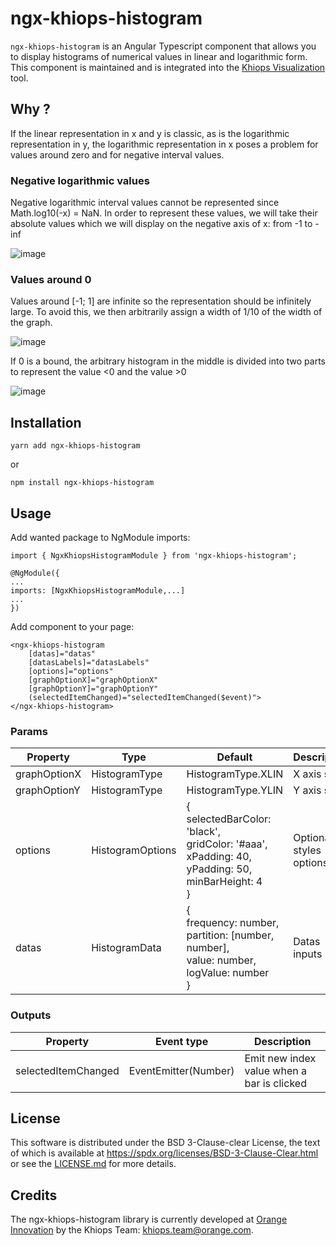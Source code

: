 # ngx-khiops-histogram

```ngx-khiops-histogram``` is an Angular Typescript component that allows you to display histograms of numerical values in linear and logarithmic form.
This component is maintained and is integrated into the [Khiops Visualization](https://github.com/KhiopsML/khiops-visualization) tool.

## Why ?

If the linear representation in x and y is classic, as is the logarithmic representation in y, the logarithmic representation in x poses a problem for values ​​around zero and for negative interval values.

### Negative logarithmic values

Negative logarithmic interval values ​​cannot be represented since Math.log10(-x) = NaN.
In order to represent these values, ​​we will take their absolute values ​​which we will display on the negative axis of x: from -1 to -inf

![image](https://github.com/KhiopsML/ngx-khiops-histogram/assets/13203455/11dfd7c4-3ecf-4a71-9439-5c498de78a23)

### Values around 0

Values ​​around [-1; 1] are infinite so the representation should be infinitely large. To avoid this, we then arbitrarily assign a width of 1/10 of the width of the graph.

![image](https://github.com/KhiopsML/ngx-khiops-histogram/assets/13203455/ef64c77f-a640-46cf-8743-2024d0be5e90)

If 0 is a bound, the arbitrary histogram in the middle is divided into two parts to represent the value <0 and the value >0


![image](https://github.com/KhiopsML/ngx-khiops-histogram/assets/13203455/ea69a9ba-19bc-4052-bd11-1a31df0c190f)


## Installation

```yarn add ngx-khiops-histogram```

or

```npm install ngx-khiops-histogram```

## Usage

Add wanted package to NgModule imports:

```
import { NgxKhiopsHistogramModule } from 'ngx-khiops-histogram';

@NgModule({
...
imports: [NgxKhiopsHistogramModule,...]
...
})
```

Add component to your page:
```
<ngx-khiops-histogram
    [datas]="datas"
    [datasLabels]="datasLabels"
    [options]="options"
    [graphOptionX]="graphOptionX"
    [graphOptionY]="graphOptionY"
    (selectedItemChanged)="selectedItemChanged($event)">
</ngx-khiops-histogram>
```

### Params

| Property | Type | Default | Description |
|--|--|--|--|
| graphOptionX | HistogramType | HistogramType.XLIN | X axis scale |
| graphOptionY| HistogramType | HistogramType.YLIN| Y axis scale | 
| options| HistogramOptions| {<br>selectedBarColor: 'black',<br>gridColor: '#aaa',<br>xPadding: 40,<br>yPadding: 50,<br>minBarHeight: 4<br>} | Optional styles options |
| datas| HistogramData| {<br>frequency: number,<br>partition: [number, number],<br>value: number,<br>logValue: number<br>} | Datas inputs |


### Outputs

| Property | Event type | Description|
|--|--|--|
| selectedItemChanged | EventEmitter(Number) | Emit new index value when a bar is clicked|

## License
This software is distributed under the BSD 3-Clause-clear License, the text of which is available at
https://spdx.org/licenses/BSD-3-Clause-Clear.html or see the [LICENSE.md](./LICENSE.md) for more
details.

## Credits
The ngx-khiops-histogram library is currently developed at [Orange Innovation][o-innov] by the Khiops
Team: khiops.team@orange.com.

[o-innov]: https://hellofuture.orange.com/en/
